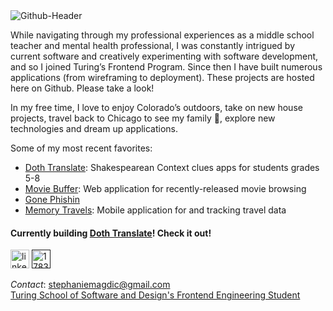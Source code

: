 <img src="https://i.ibb.co/d6fqvTt/Github-Header.png" alt="Github-Header" border="0">

While navigating through my professional experiences as a middle school teacher and mental health professional, I was constantly intrigued by current software and creatively experimenting with software development, and so I joined Turing’s Frontend Program. Since then I have built numerous applications (from wireframing to deployment). These projects are hosted here on Github. Please take a look! 

In my free time, I love to enjoy Colorado’s outdoors, take on new house projects, travel back to Chicago to see my family 💚, explore new technologies and dream up applications.

Some of my most recent favorites:
- [Doth Translate](https://stephaniemagdic.github.io/doth_translate/): Shakespearean Context clues apps for students grades 5-8
- [Movie Buffer](https://stephaniemagdic.github.io/rancid-tomatillos/): Web application for recently-released movie browsing
- [Gone Phishin](https://stephaniemagdic.github.io/gone_phishin/)
- [Memory Travels](https://stephaniemagdic.github.io/travel-tracker/): Mobile application for and tracking travel data

#### Currently building [Doth Translate](https://stephaniemagdic.github.io/doth_translate/)! Check it out!

[<img src="https://i.ibb.co/Cb8HPGC/linkedin.png" alt="linkedin" border="0" width="30" height="30"/>](https://www.linkedin.com/in/stephaniemagdic/) 
[<img src="https://i.ibb.co/gDtpDc2/1783368-blog-blogger-blogspot-google-internet-icon.png" alt="1783368-blog-blogger-blogspot-google-internet-icon" border="0" width="30" height="30"/>]()

_Contact_: stephaniemagdic@gmail.com  
[Turing School of Software and Design's Frontend Engineering Student](https://turing.edu/)

